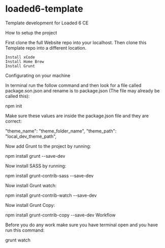 # loaded6-template
Template development for Loaded 6 CE 


How to setup the project

First clone the full Website repo into your localhost. Then clone this Template repo into a different location.

    Install xCode
    Install Home Brew
    Install Grunt

Configurating on your machine

In terminal run the follow command and then look for a file called package.son.json and rename is to package.json (The file may already be called this):

npm init

Make sure these values are inside the package.json file and they are correct:

"theme_name": "theme_folder_name",
"theme_path": "local_dev_theme_path",

Now add Grunt to the project by running:

npm install grunt --save-dev

Now install SASS by running:

npm install grunt-contrib-sass --save-dev

Now install Grunt watch:

npm install grunt-contrib-watch --save-dev

Now install Grunt Copy:

npm install grunt-contrib-copy --save-dev
Workflow

Before you do any work make sure you have terminal open and you have run this command:

grunt watch
